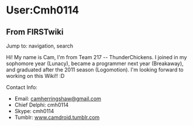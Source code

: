 # User:Cmh0114

## From FIRSTwiki

Jump to: navigation, search

Hi! My name is Cam, I'm from Team 217 -- ThunderChickens. I joined in my sophomore year (Lunacy), became a programmer next year (Breakaway), and graduated after the 2011 season (Logomotion). I'm looking forward to working on this Wiki!! :D

Contact Info:

- Email: camherringshaw@gmail.com
- Chief Delphi: cmh0114
- Skype: cmh0114
- Tumblr: www.camdroid.tumblr.com
